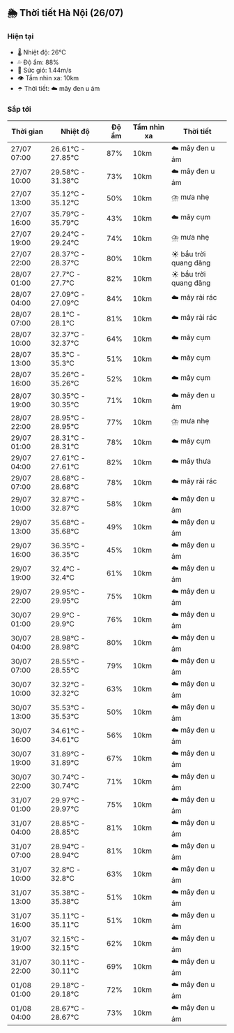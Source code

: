 ## 🌦️ Thời tiết Hà Nội (26/07)

### Hiện tại

- 🌡️ Nhiệt độ: 26℃
- 💦 Độ ẩm: 88%
- 💨 Sức gió: 1.44m/s
- 👁️ Tầm nhìn xa: 10km
- ☂️ Thời tiết: ☁️ mây đen u ám

### Sắp tới

| Thời gian | Nhiệt độ | Độ ẩm | Tầm nhìn xa | Thời tiết |
| --- | --- | --- | --- | --- |
| 27/07 07:00 | 26.61℃ - 27.85℃ | 87% | 10km | ☁️ mây đen u ám |
| 27/07 10:00 | 29.58℃ - 31.38℃ | 73% | 10km | ☁️ mây đen u ám |
| 27/07 13:00 | 35.12℃ - 35.12℃ | 50% | 10km | ⛈️ mưa nhẹ |
| 27/07 16:00 | 35.79℃ - 35.79℃ | 43% | 10km | ☁️ mây cụm |
| 27/07 19:00 | 29.24℃ - 29.24℃ | 74% | 10km | ⛈️ mưa nhẹ |
| 27/07 22:00 | 28.37℃ - 28.37℃ | 80% | 10km | ☀️ bầu trời quang đãng |
| 28/07 01:00 | 27.7℃ - 27.7℃ | 82% | 10km | ☀️ bầu trời quang đãng |
| 28/07 04:00 | 27.09℃ - 27.09℃ | 84% | 10km | ☁️ mây rải rác |
| 28/07 07:00 | 28.1℃ - 28.1℃ | 81% | 10km | ☁️ mây rải rác |
| 28/07 10:00 | 32.37℃ - 32.37℃ | 64% | 10km | ☁️ mây cụm |
| 28/07 13:00 | 35.3℃ - 35.3℃ | 51% | 10km | ☁️ mây cụm |
| 28/07 16:00 | 35.26℃ - 35.26℃ | 52% | 10km | ☁️ mây cụm |
| 28/07 19:00 | 30.35℃ - 30.35℃ | 71% | 10km | ☁️ mây đen u ám |
| 28/07 22:00 | 28.95℃ - 28.95℃ | 77% | 10km | ⛈️ mưa nhẹ |
| 29/07 01:00 | 28.31℃ - 28.31℃ | 78% | 10km | ☁️ mây cụm |
| 29/07 04:00 | 27.61℃ - 27.61℃ | 82% | 10km | ☁️ mây thưa |
| 29/07 07:00 | 28.68℃ - 28.68℃ | 78% | 10km | ☁️ mây rải rác |
| 29/07 10:00 | 32.87℃ - 32.87℃ | 58% | 10km | ☁️ mây đen u ám |
| 29/07 13:00 | 35.68℃ - 35.68℃ | 49% | 10km | ☁️ mây đen u ám |
| 29/07 16:00 | 36.35℃ - 36.35℃ | 45% | 10km | ☁️ mây đen u ám |
| 29/07 19:00 | 32.4℃ - 32.4℃ | 61% | 10km | ☁️ mây đen u ám |
| 29/07 22:00 | 29.95℃ - 29.95℃ | 75% | 10km | ☁️ mây đen u ám |
| 30/07 01:00 | 29.9℃ - 29.9℃ | 76% | 10km | ☁️ mây đen u ám |
| 30/07 04:00 | 28.98℃ - 28.98℃ | 80% | 10km | ☁️ mây đen u ám |
| 30/07 07:00 | 28.55℃ - 28.55℃ | 79% | 10km | ☁️ mây đen u ám |
| 30/07 10:00 | 32.32℃ - 32.32℃ | 63% | 10km | ☁️ mây đen u ám |
| 30/07 13:00 | 35.53℃ - 35.53℃ | 50% | 10km | ☁️ mây đen u ám |
| 30/07 16:00 | 34.61℃ - 34.61℃ | 56% | 10km | ☁️ mây đen u ám |
| 30/07 19:00 | 31.89℃ - 31.89℃ | 67% | 10km | ☁️ mây đen u ám |
| 30/07 22:00 | 30.74℃ - 30.74℃ | 71% | 10km | ☁️ mây đen u ám |
| 31/07 01:00 | 29.97℃ - 29.97℃ | 75% | 10km | ☁️ mây đen u ám |
| 31/07 04:00 | 28.85℃ - 28.85℃ | 81% | 10km | ☁️ mây đen u ám |
| 31/07 07:00 | 28.94℃ - 28.94℃ | 81% | 10km | ☁️ mây đen u ám |
| 31/07 10:00 | 32.8℃ - 32.8℃ | 63% | 10km | ☁️ mây đen u ám |
| 31/07 13:00 | 35.38℃ - 35.38℃ | 51% | 10km | ☁️ mây đen u ám |
| 31/07 16:00 | 35.11℃ - 35.11℃ | 51% | 10km | ☁️ mây đen u ám |
| 31/07 19:00 | 32.15℃ - 32.15℃ | 62% | 10km | ☁️ mây đen u ám |
| 31/07 22:00 | 30.11℃ - 30.11℃ | 69% | 10km | ☁️ mây đen u ám |
| 01/08 01:00 | 29.18℃ - 29.18℃ | 72% | 10km | ☁️ mây đen u ám |
| 01/08 04:00 | 28.67℃ - 28.67℃ | 73% | 10km | ☁️ mây đen u ám |
